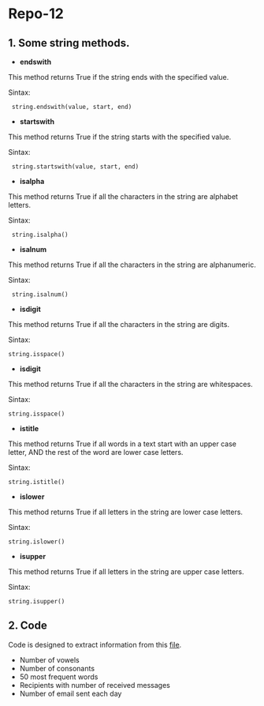 # Repo-12

## 1. Some string methods.

- **endswith**

This method returns True if the string ends with the specified value.

 Sintax:
 
```
 string.endswith(value, start, end)
```
 
 - **startswith**

This method returns True if the string starts with the specified value.

 Sintax:
 
```
 string.startswith(value, start, end)
```
 
- **isalpha**

This method returns True if all the characters in the string are alphabet letters.

 Sintax:
 
```
 string.isalpha()
```
- **isalnum**

This method returns True if all the characters in the string are alphanumeric.

 Sintax:
```
 string.isalnum()
```

- **isdigit**

This method returns True if all the characters in the string are digits.

 Sintax:
```
string.isspace()
```
- **isdigit**

This method returns True if all the characters in the string are whitespaces.

 Sintax:
```
string.isspace()
```

- **istitle**

This method returns True if all words in a text start with an upper case letter, AND the rest of the word are lower case letters.

Sintax:
```
string.istitle()
```

- **islower**

This method returns True if all letters in the string are lower case letters.

Sintax:

```
string.islower()
```

- **isupper**

This method returns True if all letters in the string are upper case letters.

Sintax:

```
string.isupper()
```

## 2. Code

Code is designed to extract information from this <a href="https://drive.google.com/file/d/1lGmlAz157fIDp2zk95KInTSJguZusI91/view?usp=sharing">file</a>. 
- Number of vowels
- Number of consonants
- 50 most frequent words
- Recipients with number of received messages
- Number of email sent each day
